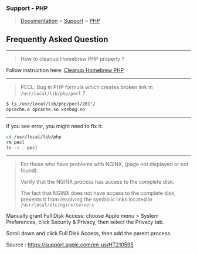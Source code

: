 ### Support - PHP

> [Documentation](./../readme.md) > [Support](./readme.md) > [PHP](./php.md)

## Frequently Asked Question

---

> How to cleanup Homebrew PHP properly ?
>
Follow instruction here: [Cleanup Homebrew PHP](./../upgrading/cleanup-homebew-php.md)

---

> PECL: Bug in PHP formula which creates broken link in `/usr/local/lib/php/pecl` ?
>

```bash
$ ls /usr/local/lib/php/pecl/201*/
opcache.a opcache.so xdebug.so
```

---

If you see error, you might need to fix it:
```bash
cd /usr/local/lib/php
rm pecl
ln -s . pecl
```

---

> For those who have problems with NGINX, (page not displayed or not found).
>
> Verify that the NGINX process has access to the complete disk.
>
> The fact that NGINX does not have access to the complete disk,
> prevents it from resolving the symbolic links located in `/usr/local/etc/nginx/servers`
>

Manually grant Full Disk Access: choose Apple menu > System Preferences, click Security & Privacy, then select the Privacy tab.

Scroll down and click Full Disk Access, then add the parent process.

Source : https://support.apple.com/en-us/HT210595
